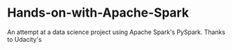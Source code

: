 # Hands-on-with-Apache-Spark

An attempt at a data science project using Apache Spark's PySpark.
Thanks to Udacity's 
